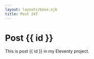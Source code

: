 ```yaml
---
layout: layouts/base.njk
title: Post 247
---
```


# Post {{ id }}

This is post {{ id }} in my Eleventy project.
